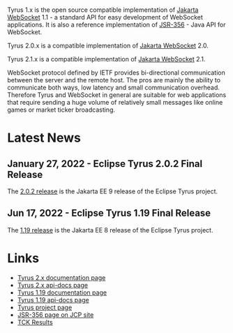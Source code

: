 <br/>

Tyrus 1.x is the open source compatible implementation of [Jakarta WebSocket](https://jakarta.ee/specifications/websocket/) 1.1 - a standard API for easy development of WebSocket applications. It is also 
a reference implementation of [JSR-356](https://jcp.org/en/jsr/detail?id=356) - Java API for WebSocket. 

Tyrus 2.0.x is a compatible implementation of [Jakarta WebSocket](https://jakarta.ee/specifications/websocket/) 2.0.

Tyrus 2.1.x is a compatible implementation of [Jakarta WebSocket](https://jakarta.ee/specifications/websocket/) 2.1.

WebSocket protocol defined by IETF provides bi-directional communication between 
the server and the remote host. The pros are mainly the ability to communicate 
both ways, low latency and small communication overhead. Therefore Tyrus and 
WebSocket in general are suitable for web applications that require sending 
a huge volume of relatively small messages like online games or market ticker 
broadcasting.

# <a name="Latest_News"></a>Latest News

## January 27, 2022 - Eclipse Tyrus 2.0.2 Final Release ##

The [2.0.2 release](https://github.com/eclipse-ee4j/tyrus/releases/tag/2.0.2)
is the Jakarta EE 9 release of the Eclipse Tyrus project.


## Jun 17, 2022 - Eclipse Tyrus 1.19 Final Release ##

The [1.19 release](https://github.com/eclipse-ee4j/tyrus/releases/tag/1.19)
is the Jakarta EE 8 release of the Eclipse Tyrus project.

# <a name="Links"></a>Links

- [Tyrus 2.x documentation page](https://eclipse-ee4j.github.io/tyrus-project.github.io/documentation/latest/index/)
- [Tyrus 2.x api-docs page](https://eclipse-ee4j.github.io/tyrus-project.github.io/apidocs/latest/)
- [Tyrus 1.19 documentation page](https://eclipse-ee4j.github.io/tyrus-project.github.io/documentation/latest1x/index/)
- [Tyrus 1.19 api-docs page](https://eclipse-ee4j.github.io/tyrus-project.github.io/apidocs/latest1x/)
- [Tyrus project page](https://projects.eclipse.org/projects/ee4j.tyrus)
- [JSR-356 page on JCP site](https://jcp.org/en/jsr/detail?id=356)
- [TCK Results](https://eclipse-ee4j.github.io/tyrus/TCK-Results.html)
